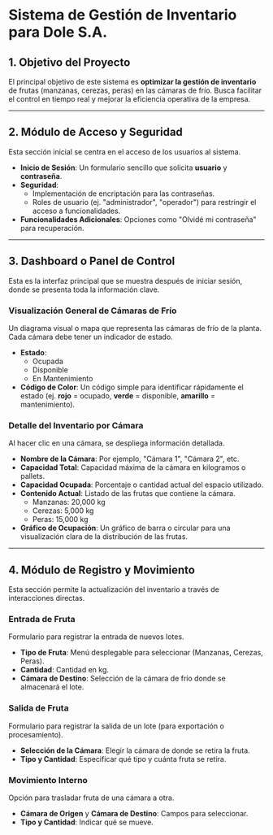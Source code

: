 # Sistema de Gestión de Inventario para Dole S.A.

## 1. Objetivo del Proyecto

El principal objetivo de este sistema es **optimizar la gestión de inventario** de frutas (manzanas, cerezas, peras) en las cámaras de frío. Busca facilitar el control en tiempo real y mejorar la eficiencia operativa de la empresa.

---

## 2. Módulo de Acceso y Seguridad

Esta sección inicial se centra en el acceso de los usuarios al sistema.

* **Inicio de Sesión**: Un formulario sencillo que solicita **usuario** y **contraseña**.
* **Seguridad**:
    * Implementación de encriptación para las contraseñas.
    * Roles de usuario (ej. "administrador", "operador") para restringir el acceso a funcionalidades.
* **Funcionalidades Adicionales**: Opciones como "Olvidé mi contraseña" para recuperación.

---

## 3. Dashboard o Panel de Control

Esta es la interfaz principal que se muestra después de iniciar sesión, donde se presenta toda la información clave.

### Visualización General de Cámaras de Frío

Un diagrama visual o mapa que representa las cámaras de frío de la planta. Cada cámara debe tener un indicador de estado.

* **Estado**:
    * Ocupada
    * Disponible
    * En Mantenimiento
* **Código de Color**: Un código simple para identificar rápidamente el estado (ej. **rojo** = ocupado, **verde** = disponible, **amarillo** = mantenimiento).

### Detalle del Inventario por Cámara

Al hacer clic en una cámara, se despliega información detallada.

* **Nombre de la Cámara**: Por ejemplo, "Cámara 1", "Cámara 2", etc.
* **Capacidad Total**: Capacidad máxima de la cámara en kilogramos o pallets.
* **Capacidad Ocupada**: Porcentaje o cantidad actual del espacio utilizado.
* **Contenido Actual**: Listado de las frutas que contiene la cámara.
    * Manzanas: 20,000 kg
    * Cerezas: 5,000 kg
    * Peras: 15,000 kg
* **Gráfico de Ocupación**: Un gráfico de barra o circular para una visualización clara de la distribución de las frutas.

---

## 4. Módulo de Registro y Movimiento

Esta sección permite la actualización del inventario a través de interacciones directas.

### Entrada de Fruta

Formulario para registrar la entrada de nuevos lotes.

* **Tipo de Fruta**: Menú desplegable para seleccionar (Manzanas, Cerezas, Peras).
* **Cantidad**: Cantidad en kg.
* **Cámara de Destino**: Selección de la cámara de frío donde se almacenará el lote.

### Salida de Fruta

Formulario para registrar la salida de un lote (para exportación o procesamiento).

* **Selección de la Cámara**: Elegir la cámara de donde se retira la fruta.
* **Tipo y Cantidad**: Especificar qué tipo y cuánta fruta se retira.

### Movimiento Interno

Opción para trasladar fruta de una cámara a otra.

* **Cámara de Origen** y **Cámara de Destino**: Campos para seleccionar.
* **Tipo y Cantidad**: Indicar qué se mueve.
